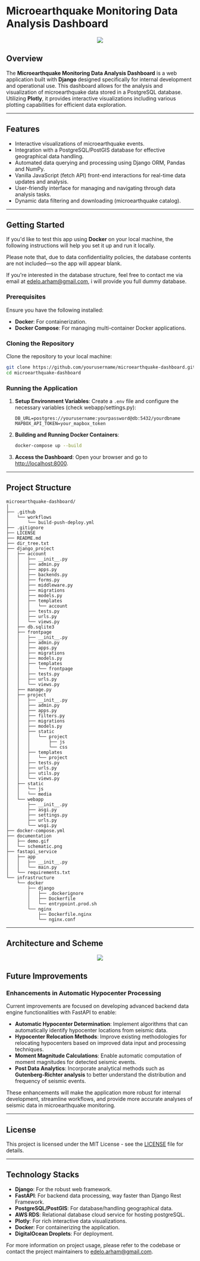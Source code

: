 # Microearthquake Monitoring Data Analysis Dashboard

<div align='center'>
    <img src='documentation/demo.gif'>
</div>

## Overview

The **Microearthquake Monitoring Data Analysis Dashboard** is a web application built with **Django** designed specifically for internal development and operational use. This dashboard allows for the analysis and visualization of microearthquake data stored in a PostgreSQL database. Utilizing **Plotly**, it provides interactive visualizations including various plotting capabilities for efficient data exploration.

---

## Features

- Interactive visualizations of microearthquake events.
- Integration with a PostgreSQL/PostGIS database for effective geographical data handling.
- Automated data querying and processing using Django ORM, Pandas and NumPy.
- Vanilla JavaScript (fetch API) front-end interactions for real-time data updates and analysis.
- User-friendly interface for managing and navigating through data analysis tasks.
- Dynamic data filtering and downloading (microearthquake catalog).

---

## Getting Started

If you'd like to test this app using **Docker** on your local machine, the following instructions will help you set it up and run it locally.

Please note that, due to data confidentiality policies, the database contents are not included—so the app will appear blank.

If you're interested in the database structure, feel free to contact me via email at [edelo.arham@gmail.com](mailto:edelo.arham@gmail.com), i will provide you full dummy database.

### Prerequisites

Ensure you have the following installed:

- **Docker**: For containerization.
- **Docker Compose**: For managing multi-container Docker applications.

### Cloning the Repository

Clone the repository to your local machine:

```bash
git clone https://github.com/yourusername/microearthquake-dashboard.git
cd microearthquake-dashboard
```

### Running the Application

1. **Setup Environment Variables**: Create a `.env` file and configure the necessary variables (check webapp/settings.py):
    ```env
    DB_URL=postgres://yourusername:yourpassword@db:5432/yourdbname
    MAPBOX_API_TOKEN=your_mapbox_token
    ```

2. **Building and Running Docker Containers**:
   ```bash
   docker-compose up --build
   ```

3. **Access the Dashboard**: Open your browser and go to [http://localhost:8000](http://localhost:8000). 

---

## Project Structure

```plaintext
microearthquake-dashboard/
│
├── .github
│   └── workflows
│       └── build-push-deploy.yml
├── .gitignore
├── LICENSE
├── README.md
├── dir_tree.txt
├── django_project
│   ├── account
│   │   ├── __init__.py
│   │   ├── admin.py
│   │   ├── apps.py
│   │   ├── backends.py
│   │   ├── forms.py
│   │   ├── middleware.py
│   │   ├── migrations
│   │   ├── models.py
│   │   ├── templates
│   │   │   └── account
│   │   ├── tests.py
│   │   ├── urls.py
│   │   └── views.py
│   ├── db.sqlite3
│   ├── frontpage
│   │   ├── __init__.py
│   │   ├── admin.py
│   │   ├── apps.py
│   │   ├── migrations
│   │   ├── models.py
│   │   ├── templates
│   │   │   └── frontpage
│   │   ├── tests.py
│   │   ├── urls.py
│   │   └── views.py
│   ├── manage.py
│   ├── project
│   │   ├── __init__.py
│   │   ├── admin.py
│   │   ├── apps.py
│   │   ├── filters.py
│   │   ├── migrations
│   │   ├── models.py
│   │   ├── static
│   │   │   └── project
│   │   │       ├── js
│   │   │       └── css
│   │   ├── templates
│   │   │   └── project
│   │   ├── tests.py
│   │   ├── urls.py
│   │   ├── utils.py
│   │   └── views.py
│   ├── static
│   │   └── js
│   │   └── media
│   └── webapp
│       ├── __init__.py
│       ├── asgi.py
│       ├── settings.py
│       ├── urls.py
│       └── wsgi.py
├── docker-compose.yml
├── documentation
│   ├── demo.gif
│   └── schematic.png
├── fastapi_service
│   ├── app
│   │   ├── __init__.py
│   │   └── main.py
│   └── requirements.txt
└── infrastructure
    └── docker
        ├── django
        │   ├── .dockerignore
        │   ├── Dockerfile
        │   └── entrypoint.prod.sh
        └── nginx
            ├── Dockerfile.nginx
            └── nginx.conf
```

---

## Architecture and Scheme
<div align='center'>
    <img src='documentation/schematic.png'>
</div>


## Future Improvements

### Enhancements in Automatic Hypocenter Processing

Current improvements are focused on developing advanced backend data engine functionalities with FastAPI to enable:

- **Automatic Hypocenter Determination**: Implement algorithms that can automatically identify hypocenter locations from seismic data.
- **Hypocenter Relocation Methods**: Improve existing methodologies for relocating hypocenters based on improved data input and processing techniques.
- **Moment Magnitude Calculations**: Enable automatic computation of moment magnitudes for detected seismic events.
- **Post Data Analytics**: Incorporate analytical methods such as **Gutenberg-Richter analysis** to better understand the distribution and frequency of seismic events.

These enhancements will make the application more robust for internal development, streamline workflows, and provide more accurate analyses of seismic data in microearthquake monitoring.

---

## License

This project is licensed under the MIT License - see the [LICENSE](LICENSE) file for details.

---

## Technology Stacks

- **Django**: For the robust web framework.
- **FastAPI**: For backend data processing, way faster than Django Rest Framework.
- **PostgreSQL/PostGIS**: For database/handling geographical data.
- **AWS RDS**: Relational database cloud service for hosting postgreSQL.
- **Plotly**: For rich interactive data visualizations.
- **Docker**: For containerizing the application.
- **DigitalOcean Droplets**: For deployment.

For more information on project usage, please refer to the codebase or contact the project maintainers to [edelo.arham@gmail.com](mailto:edelo.arham@gmail.com).
